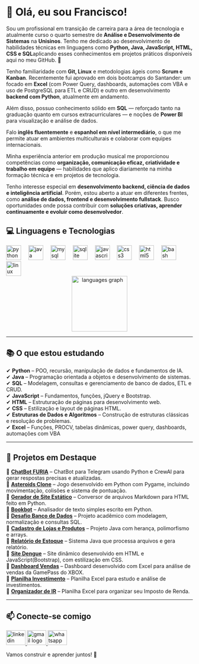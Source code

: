 <h1 align="left">👋 Olá, eu sou Francisco!</h1>
<div align="left">
<p align="left">
Sou um profissional em transição de carreira para a área de tecnologia e atualmente curso o quarto semestre de <b>Análise e Desenvolvimento de Sistemas</b> na <b>Unisinos</b>. Tenho me dedicado ao desenvolvimento de habilidades técnicas em linguagens como <b>Python, Java, JavaScript, HTML, CSS e SQL</b>aplicando esses conhecimentos em projetos práticos disponíveis aqui no meu GitHub. 🚀
</p>
<p align="left">
Tenho familiaridade com <b>Git, Linux</b> e metodologias ágeis como <b>Scrum e Kanban</b>. Recentemente fui aprovado em dois bootcamps do Santander: um focado em <b>Excel</b> (com Power Query, dashboards, automações com VBA e uso de PostgreSQL para ETL e CRUD) e outro em desenvolvimento <b>backend com Python</b>, atualmente em andamento.
</p>
<p align="left">
Além disso, possuo conhecimento sólido em <b>SQL</b> — reforçado tanto na graduação quanto em cursos extracurriculares — e noções de <b>Power BI</b> para visualização e análise de dados.
</p>
<p align="left">
Falo <b>inglês fluentemente</b> e <b>espanhol em nível intermediário</b>, o que me permite atuar em ambientes multiculturais e colaborar com equipes internacionais.
</p>
<p align="left">
Minha experiência anterior em produção musical me proporcionou competências como <b>organização, comunicação eficaz, criatividade e trabalho em equipe</b> — habilidades que aplico diariamente na minha formação técnica e em projetos de tecnologia.
</p>
<p align="left">
Tenho interesse especial em <b>desenvolvimento backend, ciência de dados e inteligência artificial</b>. Porém, estou aberto a atuar em diferentes frentes, como <b>análise de dados, frontend e desenvolvimento fullstack</b>. Busco oportunidades onde possa contribuir com <b>soluções criativas, aprender continuamente e evoluir como desenvolvedor</b>.
</p>
</div>

<h2 align="left">💻 Linguagens e Tecnologias</h2>

<div align="left">
  <img src="https://cdn.jsdelivr.net/gh/devicons/devicon/icons/python/python-original.svg" height="40" alt="python logo" />
  <img width="12" />
  <img src="https://cdn.jsdelivr.net/gh/devicons/devicon/icons/java/java-original.svg" height="40" alt="java logo" />
  <img width="12" />
  <img src="https://cdn.jsdelivr.net/gh/devicons/devicon/icons/mysql/mysql-original.svg" height="40" alt="mysql logo" />
  <img width="12" />
  <img src="https://cdn.jsdelivr.net/gh/devicons/devicon/icons/sqlite/sqlite-original.svg" height="40" alt="sqlite logo" />
  <img width="12" />
  <img src="https://cdn.jsdelivr.net/gh/devicons/devicon/icons/javascript/javascript-original.svg" height="40" alt="javascript logo" />
  <img width="12" />
  <img src="https://cdn.jsdelivr.net/gh/devicons/devicon/icons/css3/css3-original.svg" height="40" alt="css3 logo" />
  <img width="12" />
  <img src="https://cdn.jsdelivr.net/gh/devicons/devicon/icons/html5/html5-original.svg" height="40" alt="html5 logo" />
  <img width="12" />
  <img src="https://cdn.jsdelivr.net/gh/devicons/devicon/icons/bash/bash-original.svg" height="40" alt="bash logo" />
  <img width="12" />
  <img src="https://cdn.jsdelivr.net/gh/devicons/devicon/icons/linux/linux-original.svg" height="40" alt="linux logo" />
</div>

<div align="center">
  <img src="https://github-readme-stats.vercel.app/api/top-langs?username=FranciscoGoyaAMC&locale=en&hide_title=false&layout=compact&card_width=320&langs_count=5&theme=dracula&hide_border=false&order=2" height="150" alt="languages graph" />
</div>

---

<h2 align="left">📚 O que estou estudando</h2>

<p align="left">
✔ <b>Python</b> – POO, recursão, manipulação de dados e fundamentos de IA. <br>
✔ <b>Java</b> – Programação orientada a objetos e desenvolvimento de sistemas. <br>
✔ <b>SQL</b> – Modelagem, consultas e gerenciamento de banco de dados, ETL e CRUD. <br>
✔ <b>JavaScript</b> – Fundamentos, funções, jQuery e Bootstrap. <br>
✔ <b>HTML</b> – Estruturação de páginas para desenvolvimento web. <br>
✔ <b>CSS</b> – Estilização e layout de páginas HTML. <br>
✔ <b>Estruturas de Dados e Algoritmos</b> – Construção de estruturas clássicas e resolução de problemas. <br>
✔ <b>Excel</b> – Funções, PROCV, tabelas dinâmicas, power query, dashboards, automações com VBA
</p>

---

<h2 align="left">📌 Projetos em Destaque</h2>

<p align="left">
🔹 <b><a href="https://github.com/FranciscoGoyaAMC/bot-furia" target="_blank">ChatBot FURIA</a></b> – ChatBot para Telegram usando Python e CrewAI para gerar respostas precisas e atualizadas. <br>
🔹 <b><a href="https://github.com/FranciscoGoyaAMC/asteroids_project" target="_blank">Asteroids Clone</a></b> – Jogo desenvolvido em Python com Pygame, incluindo movimentação, colisões e sistema de pontuação. <br>
🔹 <b><a href="https://github.com/FranciscoGoyaAMC/static_site" target="_blank">Gerador de Site Estático</a></b> – Conversor de arquivos Markdown para HTML feito em Python. <br>
🔹 <b><a href="https://github.com/FranciscoGoyaAMC/bookbot" target="_blank">Bookbot</a></b> – Analisador de texto simples escrito em Python. <br>
🔹 <b><a href="https://github.com/FranciscoGoyaAMC/EstudosSQL/tree/main/Unisinos/DesafioSQL" target="_blank">Desafio Banco de Dados</a></b> – Projeto acadêmico com modelagem, normalização e consultas SQL. <br>
🔹 <b><a href="https://github.com/FranciscoGoyaAMC/EstudosJava/tree/main/Unisinos/DesafioFinalCadeiraLabI" target="_blank">Cadastro de Lojas e Produtos</a></b> – Projeto Java com herança, polimorfismo e arrays. <br>
🔹 <b><a href="https://github.com/FranciscoGoyaAMC/estudoManipulacaoDeArquivo" target="_blank">Relatório de Estoque</a></b> – Sistema Java que processa arquivos e gera relatório. <br>
🔹 <b><a href="https://github.com/FranciscoGoyaAMC/site_dengue" target="_blank">Site Dengue</a></b> – Site dinâmico desenvolvido em HTML e JavaScript(Bootstrap), com estilização em CSS. <br>
🔹 <b><a href="https://github.com/FranciscoGoyaAMC/DashboardVendas" target="_blank">Dashboard Vendas</a></b> – Dashboard desenvolvido com Excel para análise de vendas da GamePass do XBOX. <br>
🔹 <b><a href="https://github.com/FranciscoGoyaAMC/Planilha_Investimento" target="_blank">Planilha Investimento</a></b> – Planilha Excel para estudo e análise de investimentos. <br>
🔹 <b><a href="https://github.com/FranciscoGoyaAMC/OrganizadorImpostoDeRenda" target="_blank">Organizador de IR</a></b> – Planilha Excel para organizar seu Imposto de Renda.
</p>

---

<h2 align="left">📫 Conecte-se comigo</h2>

<div align="left">
  <a href="https://www.linkedin.com/in/francisco-goya-de-almeida-martins-costa-0a8ab9327/" target="_blank">
    <img src="https://raw.githubusercontent.com/maurodesouza/profile-readme-generator/master/src/assets/icons/social/linkedin/default.svg" width="52" height="40" alt="linkedin logo" />
  </a>
  <a href="mailto:franciscogoya.amc@gmail.com" target="_blank">
    <img src="https://raw.githubusercontent.com/maurodesouza/profile-readme-generator/master/src/assets/icons/social/gmail/default.svg" width="52" height="40" alt="gmail logo" />
  </a>
  <a href="https://wa.me/5551981275435" target="_blank">
    <img src="https://raw.githubusercontent.com/maurodesouza/profile-readme-generator/master/src/assets/icons/social/whatsapp/default.svg" width="52" height="40" alt="whatsapp logo" />
  </a>
</div>

<p align="left">Vamos construir e aprender juntos! 🚀</p>

